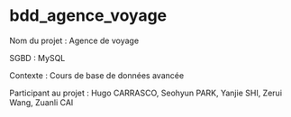 # bdd_agence_voyage 

Nom du projet : Agence de voyage

SGBD : MySQL

Contexte : Cours de base de données avancée 

Participant au projet : Hugo CARRASCO, Seohyun PARK, Yanjie SHI, Zerui Wang, Zuanli CAI
